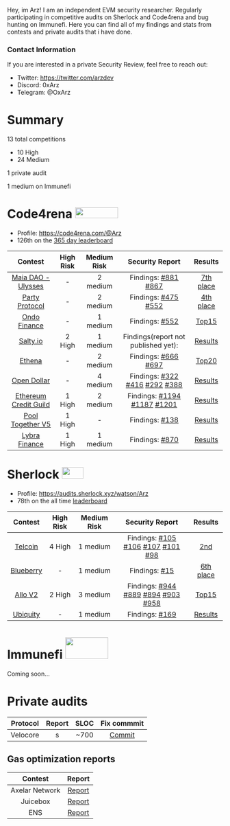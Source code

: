 
Hey, im Arz! I am an independent EVM security researcher. Regularly participating in competitive audits on Sherlock and Code4rena and bug hunting on Immunefi. Here you can find all of my findings and stats from contests and private audits that i have done. 

### Contact Information
If you are interested in a private Security Review, feel free to reach out:
- Twitter: https://twitter.com/arzdev
- Discord: 0xArz
- Telegram: @OxArz

# Summary

13 total competitions
- 10 High
- 24 Medium

1 private audit

1 medium on Immunefi

# Code4rena <img src="https://code4rena.com/logos/c4-logo.svg" width=100 height=25>

- Profile: https://code4rena.com/@Arz
- 126th on the [365 day leaderboard](https://code4rena.com/leaderboard) 

| Contest | High Risk | Medium Risk | Security Report | Results
|:--:|:--:|:--:|:--:| :--:|
| [Maia DAO - Ulysses](https://code4rena.com/audits/2023-09-maia-dao-ulysses#top) | - | 2 medium | Findings: [#881](https://code4rena.com/reports/2023-09-maia#m-01-the-governance-will-fail-to-add-an-ecosystem-token-if-someone-creates-a-htoken-that-uses-that-ecosystem-token) [#867](https://github.com/code-423n4/2023-09-maia-findings/issues/867)  | [7th place](https://code4rena.com/audits/2023-09-maia-dao-ulysses#top)
| [Party Protocol](https://code4rena.com/audits/2023-10-party-protocol#top) | - | 2 medium | Findings: [#475](https://code4rena.com/reports/2023-10-party#m-01-some-arbitrary-proposal-calls-will-fail-because-executeproposal-in-proposalexecutionengine-is-not-payable) [#552](https://github.com/code-423n4/2023-10-party-findings/issues/552)  | [4th place](https://code4rena.com/audits/2023-10-party-protocol#top)
| [Ondo Finance](https://code4rena.com/audits/2023-09-ondo-finance#top) | - | 1 medium | Findings: [#552](https://github.com/code-423n4/2023-09-ondo-findings/issues/552) | [Top15](https://code4rena.com/audits/2023-09-ondo-finance#top)
| [Salty.io](https://code4rena.com/audits/2024-01-saltyio#top) | 2 High | 1 medium | Findings(report not published yet):  | [Results](https://code4rena.com/audits/2024-01-saltyio#top)
| [Ethena](https://code4rena.com/audits/2023-10-ethena-labs#top) | - | 2 medium | Findings: [#666](https://github.com/code-423n4/2023-10-ethena-findings/issues/666) [#697](https://github.com/code-423n4/2023-10-ethena-findings/issues/697)  | [Top20](https://code4rena.com/audits/2023-10-ethena-labs#top)
| [Open Dollar](https://code4rena.com/audits/2023-10-open-dollar#top) | - | 4 medium | Findings: [#322](https://github.com/code-423n4/2023-10-opendollar-findings/issues/322) [#416](https://github.com/code-423n4/2023-10-opendollar-findings/issues/416) [#292](https://github.com/code-423n4/2023-10-opendollar-findings/issues/292)  [#388](https://github.com/code-423n4/2023-10-opendollar-findings/issues/388)  | [Results](https://code4rena.com/audits/2023-10-open-dollar#top)
| [Ethereum Credit Guild](https://code4rena.com/audits/2023-12-ethereum-credit-guild#top) | 1 High | 2 medium | Findings: [#1194](https://code4rena.com/reports/2023-12-ethereumcreditguild#h-01-the-usergaugeprofitindex-is-not-set-correctly-allowing-an-attacker-to-receive-rewards-without-waiting) [#1187](https://github.com/code-423n4/2023-12-ethereumcreditguild-findings/issues/1187) [#1201](https://github.com/code-423n4/2023-12-ethereumcreditguild-findings/issues/1201)  | [Results](https://code4rena.com/audits/2023-12-ethereum-credit-guild#top)
| [Pool Together V5](https://code4rena.com/audits/2023-08-pooltogether-v5-part-deux#top) | 1 High | - | Findings: [#138](https://github.com/code-423n4/2023-08-pooltogether-findings/issues/138) | [Results](https://code4rena.com/audits/2023-08-pooltogether-v5-part-deux#top)
| [Lybra Finance](https://code4rena.com/audits/2023-06-lybra-finance#top) | 1 High | 1 medium | Findings: [#870](https://github.com/code-423n4/2023-06-lybra-findings/issues/870) | [Results](https://code4rena.com/audits/2023-06-lybra-finance#top)

# Sherlock  <img src="https://audits.sherlock.xyz/_next/static/media/sherlock_logo.bf519c9e.svg" width=50 height=27>

- Profile: https://audits.sherlock.xyz/watson/Arz
- 78th on the all time [leaderboard](https://audits.sherlock.xyz/leaderboard)  

| Contest | High Risk | Medium Risk | Security Report | Results
|:--:|:--:|:--:|:--:| :--:|
| [Telcoin](https://audits.sherlock.xyz/contests/156) | 4 High | 1 medium | Findings: [#105](https://github.com/sherlock-audit/2024-01-telcoin-judging/issues/105) [#106](https://github.com/sherlock-audit/2024-01-telcoin-judging/issues/106) [#107](https://github.com/sherlock-audit/2024-01-telcoin-judging/issues/107)  [#101](https://github.com/sherlock-audit/2024-01-telcoin-judging/issues/101)  [#98](https://github.com/sherlock-audit/2024-01-telcoin-judging/issues/98) | [2nd](https://audits.sherlock.xyz/contests/156/leaderboard)
| [Blueberry](https://audits.sherlock.xyz/contests/104) | - | 1 medium | Findings: [#15](https://github.com/sherlock-audit/2023-07-blueberry-judging/issues/15) | [6th place](https://audits.sherlock.xyz/contests/104/leaderboard)
| [Allo V2](https://audits.sherlock.xyz/contests/109) | 2 High | 3 medium | Findings: [#944](https://github.com/sherlock-audit/2023-09-Gitcoin-judging/issues/944)  [#889](https://github.com/sherlock-audit/2023-09-Gitcoin-judging/issues/889) [#894](https://github.com/sherlock-audit/2023-09-Gitcoin-judging/issues/894)  [#903](https://github.com/sherlock-audit/2023-09-Gitcoin-judging/issues/903)  [#958](https://github.com/sherlock-audit/2023-09-Gitcoin-judging/issues/958) | [Top15](https://audits.sherlock.xyz/contests/109/leaderboard)
| [Ubiquity](https://audits.sherlock.xyz/contests/138) | - | 1 medium | Findings: [#169](https://github.com/sherlock-audit/2023-12-ubiquity-judging/issues/169) | [Results](https://audits.sherlock.xyz/contests/138/leaderboard)
 
# Immunefi  <img src="https://immunefi.com/images/logo-gradient.svg" width=100 height=50>
Coming soon...


# Private audits

| Protocol | Report | SLOC | Fix commmit |
|:--:|:--:|:--:|:--:|
|Velocore| s |~700| [Commit](https://github.com/velocore/velocore-contracts/commit/083f112d4960717ad136f72eb0bb062dcfac08ea#diff-16e493ca7f64abb67ef8e15e7e3291201a1be3a3a2a25f62eac63ff108185384) |

## Gas optimization reports

| Contest | Report | 
|:--:|:--:|
|Axelar Network| [Report](https://github.com/code-423n4/2023-07-axelar-findings/blob/main/data/Arz-G.md) |
|Juicebox| [Report](https://github.com/code-423n4/2023-05-juicebox-findings/blob/main/data/Arz-G.md) |
|ENS| [Report](https://github.com/code-423n4/2023-10-ens-findings/blob/main/data/Arz-G.md) |
